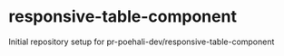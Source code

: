 # responsive-table-component

Initial repository setup for pr-poehali-dev/responsive-table-component